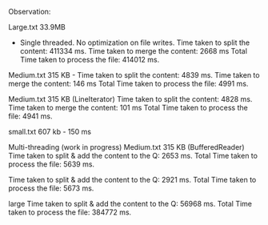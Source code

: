 
Observation:

Large.txt  33.9MB
  * Single threaded. No optimization on file writes.
Time taken to split the content: 411334 ms.
Time taken to merge the content: 2668 ms
Total Time taken to process the file: 414012 ms.

Medium.txt 315 KB -
Time taken to split the content: 4839 ms.
Time taken to merge the content: 146 ms
Total Time taken to process the file: 4991 ms.

Medium.txt 315 KB (LineIterator)
Time taken to split the content: 4828 ms.
Time taken to merge the content: 101 ms
Total Time taken to process the file: 4941 ms.

small.txt 607 kb - 150 ms


Multi-threading (work in progress)
Medium.txt 315 KB (BufferedReader)
Time taken to split & add the content to the Q: 2653 ms.
Total Time taken to process the file: 5639 ms.

Time taken to split & add the content to the Q: 2921 ms.
Total Time taken to process the file: 5673 ms.



large
Time taken to split & add the content to the Q: 56968 ms.
Total Time taken to process the file: 384772 ms.